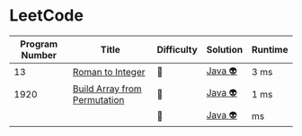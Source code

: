 # LeetCode

| Program Number | Title | Difficulty | Solution | Runtime |
|---| ----- | ----- | -------- | ------- |
|13|[ Roman to Integer](https://leetcode.com/problems/roman-to-integer/)|:cake:|[ Java :alien:](./LeetCode%20Solutions/Roman%20To%20Integer.java)|3 ms|
|1920|[ Build Array from Permutation](https://leetcode.com/problems/build-array-from-permutation/)|:cake:|[ Java :alien:](./LeetCode%20Solutions/Build%20Array%20from%20Permutation.java)|1 ms|
|  |[ ](https://leetcode.com/problems/roman-to-integer/)|:cake:|[ Java :alien:](./LeetCode%20Solutions/Roman%20To%20Integer.java)| ms|
